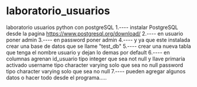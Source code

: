 # laboratorio_usuarios
laboratorio usuarios python con postgreSQL
1.---- instalar PostgreSQL desde la pagina  https://www.postgresql.org/download/
2.---- en usuario poner admin
3.---- en password poner admin
4.---- y ya que este instalada crear una base de datos que se llame "test_db"
5.---- crear una nueva tabla que tenga el nombre usuario y dejan lo demas por default
6.---- en columnas agrenan
       id_usuario tipo integer     que sea not null  y llave primaria activado
       username   tipo character varying  solo que sea no null
       password   tipo character varying  solo que sea no null
7.---- pueden agregar algunos datos o hacer todo desde el programa.....
